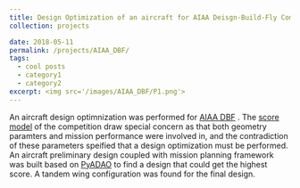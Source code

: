 ```yaml
---
title: Design Optimization of an aircraft for AIAA Deisgn·Build·Fly Competition
collection: projects

date: 2018-05-11
permalink: /projects/AIAA_DBF/
tags:
  - cool posts
  - category1
  - category2
excerpt: <img src='/images/AIAA_DBF/P1.png'>  
---
```


An aircraft design optimnization was performed for [AIAA DBF](https://www.aiaadbf.org/General-Info/ "AIAA DBF") . The [score model](https://www.aiaadbf.org/Scoring/ "score model") of the competition draw special concern as that both geometry paramters and mission performance were involved in, and the contradiction of these parameters speified that a design optimization must be performed.  An aircraft preliminary design coupled with mission planning framework was built based on [PyADAO](https://tsingqaq.github.io/projects/PyADAO_construction/ "PyADAO") to find a design that could get the highest score. A tandem wing configuration was found for the final design.
